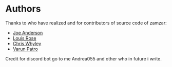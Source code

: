 # Authors

Thanks to who have realized and for contributors of source code of zamzar:

* [Joe Anderson](https://github.com/joseph-anderson)
* [Louis Rose](https://github.com/orgs/zamzar/people/louismrose)
* [Chris Whyley](https://github.com/orgs/zamzar/people/whyleyc)
* [Varun Patro](https://github.com/varunpatro)

Credit for discord bot go to me Andrea055 and other who in future i write.
